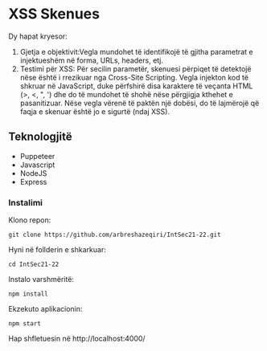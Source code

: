 # XSS Skenues

Dy hapat kryesor:
1. Gjetja e objektivit:Vegla mundohet të identifikojë të gjitha parametrat e injektueshëm në forma, URLs, headers, etj.
2. Testimi për XSS: Për secilin parametër, skenuesi përpiqet të detektojë nëse është i rrezikuar nga Cross-Site Scripting. Vegla injekton kod të shkruar në JavaScript, duke përfshirë disa karaktere të veçanta HTML (>, <, ", ') dhe do të mundohet të shohë nëse përgjigja kthehet e pasanitizuar.
Nëse vegla vërenë të paktën një dobësi, do të lajmërojë që faqja e skenuar është jo e sigurtë (ndaj XSS).

## Teknologjitë
 * Puppeteer
 * Javascript
 * NodeJS
 * Express
 

 
### Instalimi

Klono repon:
```
git clone https://github.com/arbreshazeqiri/IntSec21-22.git
```
Hyni në follderin e shkarkuar:
```
cd IntSec21-22
```
Instalo varshmëritë:
```
npm install
```
Ekzekuto aplikacionin:
```
npm start
```
Hap shfletuesin në http://localhost:4000/
